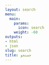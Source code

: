 ```yaml
---
layout: search
menu:
  main:
    params:
      icon: search
    weight: -60
outputs:
- html
- json
slug: search
title: جستجو
---
```

